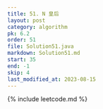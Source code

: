 ```yaml
---
title: 51. N 皇后
layout: post
category: algorithm
pk: 6.2
order: 51
file: Solution51.java
markdown: Solution51.md
start: 35
end: -1
skip: 4
last_modified_at: 2023-08-15
---
```


{% include leetcode.md %}